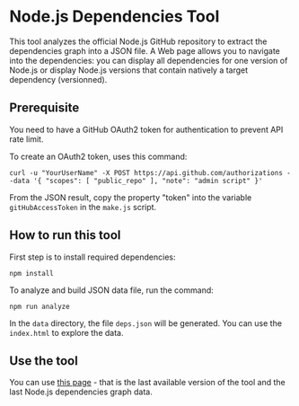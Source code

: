 # Node.js Dependencies Tool

This tool analyzes the official Node.js GitHub repository to extract the dependencies graph into a JSON file. A Web page allows you to navigate into the dependencies: you can display all dependencies for one version of Node.js or display Node.js versions that contain natively a target dependency (versionned).

## Prerequisite

You need to have a GitHub OAuth2 token for authentication to prevent API rate limit.

To create an OAuth2 token, uses this command:

```
curl -u "YourUserName" -X POST https://api.github.com/authorizations --data '{ "scopes": [ "public_repo" ], "note": "admin script" }'
```

From the JSON result, copy the property "token" into the variable `gitHubAccessToken` in the `make.js` script.

## How to run this tool

First step is to install required dependencies:

```
npm install
```

To analyze and build JSON data file, run the command:

```
npm run analyze
```

In the `data` directory, the file `deps.json` will be generated. You can use the `index.html` to explore the data.


## Use the tool

You can use [this page](https://ChristopheLav.github.io/Node.js-Deps-Tool) - that is the last available version of the tool and the last Node.js dependencies graph data.